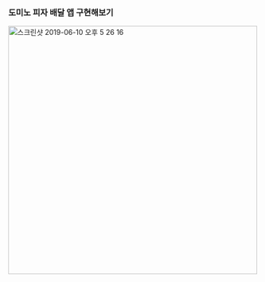 <h3> 도미노 피자 배달 앱 구현해보기 </h3>

<img width="500" alt="스크린샷 2019-06-10 오후 5 26 16" src="https://user-images.githubusercontent.com/29372705/59182568-0ddd9180-8ba5-11e9-9b3b-2e33fbdd7965.png">
